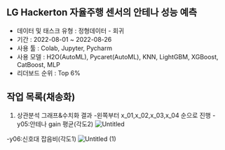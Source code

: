 ## LG Hackerton 자율주행 센서의 안테나 성능 예측
- 데이터 및 태스크 유형 : 정형데이터 - 회귀 
- 기간 : 2022-08-01 ~ 2022-08-26
- 사용 툴 : Colab, Jupyter, Pycharm
- 사용 모델 : H2O(AutoML), Pycaret(AutoML), KNN, LightGBM, XGBoost, CatBoost, MLP
- 리더보드 순위 : Top 6%
## 작업 목록(채송화)
1. 상관분석 그래프&수치화 결과
-왼쪽부터 x_01,x_02,x_03,x_04 순으로 진행
-y05:안테나 gain 평균(각도2)
![Untitled](https://user-images.githubusercontent.com/56911278/187566449-83292981-3eaf-4ae7-8f79-b75daf4f8cfd.png)

-y06:신호대 잡음비(각도1)
![Untitled (1)](https://user-images.githubusercontent.com/56911278/187566491-15ccea05-2c33-4fb5-b24d-7bb314e23b87.png)
